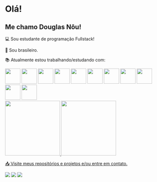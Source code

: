 # Olá!

 

## Me chamo Douglas Nôu!

 

:computer: Sou estudante de programação Fullstack!

:house_with_garden: Sou brasileiro.

:books: Atualmente estou trabalhando/estudando com:


<div>
  <img src="https://cdn.jsdelivr.net/gh/devicons/devicon@latest/icons/html5/html5-original-wordmark.svg" width="50" />
  <img src="https://cdn.jsdelivr.net/gh/devicons/devicon@latest/icons/css3/css3-original-wordmark.svg" width="50" />
  <img src="https://cdn.jsdelivr.net/gh/devicons/devicon@latest/icons/javascript/javascript-original.svg" width="50" />
  <img src="https://cdn.jsdelivr.net/gh/devicons/devicon@latest/icons/typescript/typescript-original.svg" width="50" />
  <img src="https://cdn.jsdelivr.net/gh/devicons/devicon@latest/icons/bootstrap/bootstrap-original-wordmark.svg" width="50" />
  <img src="https://cdn.jsdelivr.net/gh/devicons/devicon@latest/icons/react/react-original-wordmark.svg" width="50" />
  <img src="https://cdn.jsdelivr.net/gh/devicons/devicon@latest/icons/sass/sass-original.svg" width="50" />
  <img src="https://cdn.jsdelivr.net/gh/devicons/devicon@latest/icons/nodejs/nodejs-original-wordmark.svg" width="50" />
  <img src="https://cdn.jsdelivr.net/gh/devicons/devicon@latest/icons/npm/npm-original-wordmark.svg" width="50" />
  <img src="https://cdn.jsdelivr.net/gh/devicons/devicon@latest/icons/python/python-original-wordmark.svg" width="50" />
  <img src="https://cdn.jsdelivr.net/gh/devicons/devicon@latest/icons/git/git-original-wordmark.svg" width="50" />
</div>

<div>
<a href="https://github.com/douglasnou">
<img loading="lazy" height="180em" src="https://github-readme-stats.vercel.app/api/top-langs/?username=douglasnou&layout=compact&langs_count=7&theme=dracula"/>
<img loading="lazy" height="180em" src="https://github-readme-stats.vercel.app/api?username=douglasnou&show_icons=true&theme=dracula&include_all_commits=true&count_private=true"/>
</div>

          

:outbox_tray: Visite meus repositórios e projetos e/ou entre em contato.



<div>
<a href="https://www.instagram.com/noudouglas" target="_blank"><img loading="lazy" src="https://img.shields.io/badge/-Instagram-%23E4405F?style=for-the-badge&logo=instagram&logoColor=white" target="_blank"></a>
<a href = "mailto:dodonou3@gmail.com"><img loading="lazy" src="https://img.shields.io/badge/Gmail-D14836?style=for-the-badge&logo=gmail&logoColor=white" target="_blank"></a>
<a href="https://www.linkedin.com/in/douglasdevfront" target="_blank"><img loading="lazy" src="https://img.shields.io/badge/-LinkedIn-%230077B5?style=for-the-badge&logo=linkedin&logoColor=white" target="_blank"></a>
</div>
